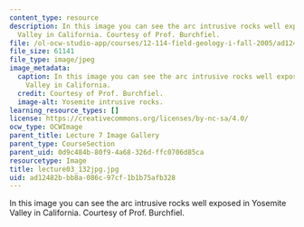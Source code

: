 ```yaml
---
content_type: resource
description: In this image you can see the arc intrusive rocks well exposed in Yosemite
  Valley in California. Courtesy of Prof. Burchfiel.
file: /ol-ocw-studio-app/courses/12-114-field-geology-i-fall-2005/ad12482bbb8a086c97cf1b1b75afb328_lecture03_132jpg.jpg
file_size: 61141
file_type: image/jpeg
image_metadata:
  caption: In this image you can see the arc intrusive rocks well exposed in Yosemite
    Valley in California.
  credit: Courtesy of Prof. Burchfiel.
  image-alt: Yosemite intrusive rocks.
learning_resource_types: []
license: https://creativecommons.org/licenses/by-nc-sa/4.0/
ocw_type: OCWImage
parent_title: Lecture 7 Image Gallery
parent_type: CourseSection
parent_uid: 0d9c484b-80f9-4a68-326d-ffc0706d85ca
resourcetype: Image
title: lecture03_132jpg.jpg
uid: ad12482b-bb8a-086c-97cf-1b1b75afb328
---
```

In this image you can see the arc intrusive rocks well exposed in Yosemite Valley in California. Courtesy of Prof. Burchfiel.